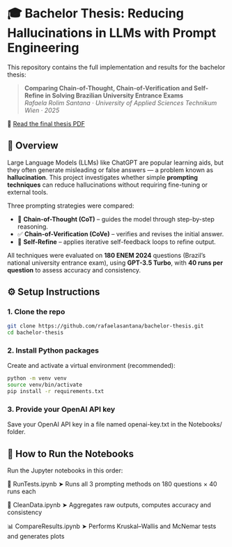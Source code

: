 # 🎓 Bachelor Thesis: Reducing Hallucinations in LLMs with Prompt Engineering

This repository contains the full implementation and results for the bachelor thesis:

> **Comparing Chain-of-Thought, Chain-of-Verification and Self-Refine in Solving Brazilian University Entrance Exams**  
> _Rafaela Rolim Santana · University of Applied Sciences Technikum Wien · 2025_

📄 [Read the final thesis PDF](./BachelorThesisFinal.pdf)

## 🧠 Overview

Large Language Models (LLMs) like ChatGPT are popular learning aids, but they often generate misleading or false answers — a problem known as **hallucination**. This project investigates whether simple **prompting techniques** can reduce hallucinations without requiring fine-tuning or external tools.

Three prompting strategies were compared:

- 🔗 **Chain-of-Thought (CoT)** – guides the model through step-by-step reasoning.
- ✅ **Chain-of-Verification (CoVe)** – verifies and revises the initial answer.
- 🔁 **Self-Refine** – applies iterative self-feedback loops to refine output.

All techniques were evaluated on **180 ENEM 2024** questions (Brazil’s national university entrance exam), using **GPT-3.5 Turbo**, with **40 runs per question** to assess accuracy and consistency.

## ⚙️ Setup Instructions

### 1. Clone the repo

```bash
git clone https://github.com/rafaelasantana/bachelor-thesis.git
cd bachelor-thesis
````

### 2. Install Python packages
Create and activate a virtual environment (recommended):

```bash
python -m venv venv
source venv/bin/activate
pip install -r requirements.txt
```

### 3. Provide your OpenAI API key
Save your OpenAI API key in a file named openai-key.txt in the Notebooks/ folder.

## 🚀 How to Run the Notebooks
Run the Jupyter notebooks in this order:

📌 RunTests.ipynb
➤ Runs all 3 prompting methods on 180 questions × 40 runs each

🧼 CleanData.ipynb
➤ Aggregates raw outputs, computes accuracy and consistency

📊 CompareResults.ipynb
➤ Performs Kruskal–Wallis and McNemar tests and generates plots

